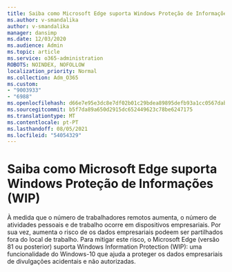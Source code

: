 ```yaml
---
title: Saiba como Microsoft Edge suporta Windows Proteção de Informações (WIP)
ms.author: v-smandalika
author: v-smandalika
manager: dansimp
ms.date: 12/03/2020
ms.audience: Admin
ms.topic: article
ms.service: o365-administration
ROBOTS: NOINDEX, NOFOLLOW
localization_priority: Normal
ms.collection: Adm_O365
ms.custom:
- "9003933"
- "6988"
ms.openlocfilehash: d66e7e95e3dc8e7df02b01c29bdea89895defb93a1cc0567dabc3914a8af22f6
ms.sourcegitcommit: b5f7da89a650d2915dc652449623c78be6247175
ms.translationtype: MT
ms.contentlocale: pt-PT
ms.lasthandoff: 08/05/2021
ms.locfileid: "54054329"
---
```

# <a name="learn-how-microsoft-edge-supports-windows-information-protection-wip"></a>Saiba como Microsoft Edge suporta Windows Proteção de Informações (WIP)

À medida que o número de trabalhadores remotos aumenta, o número de atividades pessoais e de trabalho ocorre em dispositivos empresariais. Por sua vez, aumenta o risco de os dados empresariais podeem ser partilhados fora do local de trabalho. Para mitigar este risco, o Microsoft Edge (versão 81 ou posterior) suporta Windows Information Protection (WIP): uma funcionalidade do Windows-10 que ajuda a proteger os dados empresariais de divulgações acidentais e não autorizadas.
